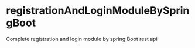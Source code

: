 # registrationAndLoginModuleBySpringBoot
Complete registration and login module by spring Boot rest api

